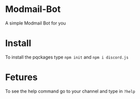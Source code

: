 # Modmail-Bot 
A simple Modmail Bot for you 

# Install 
To install the pqckages type `npm init` and `npm i discord.js` 

# Fetures 
To see the help command go to your channel and type in `?help`
